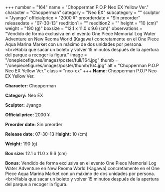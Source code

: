 +++
number = "164"
name = "Chopperman P.O.P Neo EX Yellow Ver."
character = "Chopperman"
category = "Neo EX"
subcategory = ""
sculptor = "Jyango"
officialprice = "2000 ¥"
preorderdate = "Sin preorder"
releasedate = "07-30-13"
reedition1 = ""
reedition2 = ""
height = "10 (cm)"
weight = "190 (g)"
boxsize = "12.1 x 11.0 x 9.6 (cm)"
observations = "Vendido de forma exclusiva en el evento One Piece Memorial Log Water Adventure en New Reoma World (Kagawa) concretamente en el One Piece Aqua Marina Market con un máximo de dos unidades por persona. &lt;br&gt;Había que sacar un boleto y volver 15 minutos después de la apertura del parque a recoger la figura."
image = "/onepiecefigures/images/poster/full/164.jpg"
thumb = "/onepiecefigures/images/poster/thumb/164.jpg"
alt = "Chopperman P.O.P Neo EX Yellow Ver."
class = "neo-ex"
+++
**Name:** Chopperman P.O.P Neo EX Yellow Ver.

**Character:** Chopperman

**Category:** Neo EX 

**Sculptor:** Jyango

**Official price:** 2000 ¥

**Preorder date:** Sin preorder

**Release date:** 07-30-13
**Height:** 10 (cm)

**Weight:** 190 (g)

**Box size:** 12.1 x 11.0 x 9.6 (cm)

**Bonus:** Vendido de forma exclusiva en el evento One Piece Memorial Log Water Adventure en New Reoma World (Kagawa) concretamente en el One Piece Aqua Marina Market con un máximo de dos unidades por persona. &lt;br&gt;Había que sacar un boleto y volver 15 minutos después de la apertura del parque a recoger la figura.

